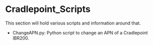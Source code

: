 # Cradlepoint_Scripts
This section will hold various scripts and information around that.

- ChangeAPN.py: Python script to change an APN of a Cradlepoint IBR200.
